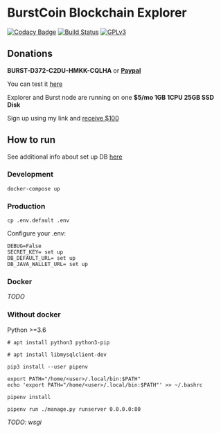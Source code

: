 # BurstCoin Blockchain Explorer

[![Codacy Badge](https://api.codacy.com/project/badge/Grade/f37cb0ffe26f4a88b12d12fb602c5ab2)](https://app.codacy.com/app/llybin/burst_explorer?utm_source=github.com&utm_medium=referral&utm_content=llybin/burst_explorer&utm_campaign=Badge_Grade_Dashboard)
[![Build Status](https://travis-ci.com/llybin/burst_explorer.svg?branch=master)](https://travis-ci.com/llybin/burst_explorer)
[![GPLv3](https://img.shields.io/badge/license-GPLv3-blue.svg)](LICENSE)

## Donations

**BURST-D372-C2DU-HMKK-CQLHA** or [**Paypal**](https://paypal.me/lybin) 

You can test it [here](http://explorer.burst.devtrue.net/)

Explorer and Burst node аre running on one **$5/mo 1GB 1CPU 25GB SSD Disk**

Sign up using my link and [receive $100](https://www.digitalocean.com/?refcode=ba04a478e10d)

## How to run

See additional info about set up DB [here](java_wallet)

### Development

`docker-compose up`

### Production

`cp .env.default .env`

Configure your .env:

``` console
DEBUG=False
SECRET_KEY= set up
DB_DEFAULT_URL= set up
DB_JAVA_WALLET_URL= set up
```

### Docker

_TODO_

### Without docker

Python >=3.6

`# apt install python3 python3-pip`

`# apt install libmysqlclient-dev`

`pip3 install --user pipenv`

``` console
export PATH="/home/<user>/.local/bin:$PATH"
echo 'export PATH="/home/<user>/.local/bin:$PATH"' >> ~/.bashrc
```

`pipenv install`

`pipenv run ./manage.py runserver 0.0.0.0:80`

_TODO: wsgi_
